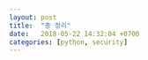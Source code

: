 ```yaml
---
layout: post
title:  "총 정리"
date:   2018-05-22 14:32:04 +0700
categories: [python, security]
---
```

